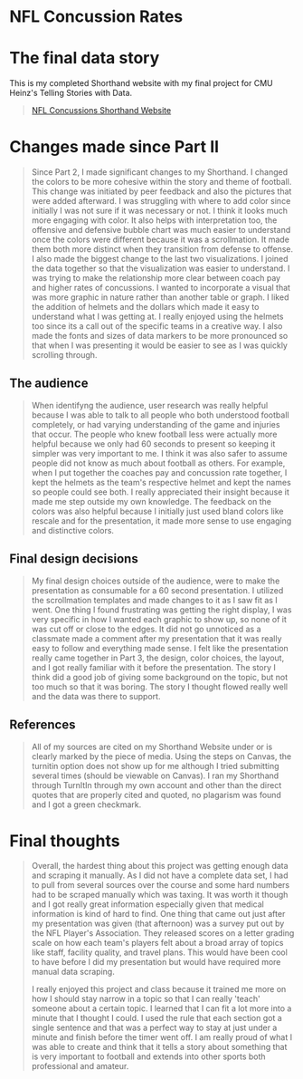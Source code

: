 # NFL Concussion Rates
# The final data story

This is my completed Shorthand website with my final project for CMU Heinz's Telling Stories with Data.

> [NFL Concussions Shorthand Website](https://carnegiemellon.shorthandstories.com/nfl-concussion-rates/index.html)

# Changes made since Part II
> Since Part 2, I made significant changes to my Shorthand. I changed the colors to be more cohesive within the story and theme of football. This change was initiated by peer feedback and also the pictures that were added afterward. I was struggling with where to add color since initially I was not sure if it was necessary or not. I think it looks much more engaging with color. It also helps with interpretation too, the offensive and defensive bubble chart was much easier to understand once the colors were different because it was a scrollmation. It made them both more distinct when they transition from defense to offense. I also made the biggest change to the last two visualizations. I joined the data together so that the visualization was easier to understand. I was trying to make the relationship more clear between coach pay and higher rates of concussions. I wanted to incorporate a visual that was more graphic in nature rather than another table or graph. I liked the addition of helmets and the dollars which made it easy to understand what I was getting at. I really enjoyed using the helmets too since its a call out of the specific teams in a creative way. I also made the fonts and sizes of data markers to be more pronounced so that when I was presenting it would be easier to see as I was quickly scrolling through.

## The audience
> When identifyng the audience, user research was really helpful because I was able to talk to all people who both understood football completely, or had varying understanding of the game and injuries that occur. The people who knew football less were actually more helpful because we only had 60 seconds to present so keeping it simpler was very important to me. I think it was also safer to assume people did not know as much about football as others. For example, when I put together the coaches pay and concussion rate together, I kept the helmets as the team's respective helmet and kept the names so people could see both. I really appreciated their insight because it made me step outside my own knowledge. The feedback on the colors was also helpful because I initially just used bland colors like rescale and for the presentation, it made more sense to use engaging and distinctive colors.


## Final design decisions
> My final design choices outside of the audience, were to make the presentation as consumable for a 60 second presentation. I  utilized the scrollmation templates and made changes to it as I saw fit as I went. One thing I found frustrating was getting the right display, I was very specific in how I wanted each graphic to show up, so none of it was cut off or close to the edges. It did not go unnoticed as a classmate made a comment after my presentation that it was really easy to follow and everything made sense. I felt like the presentation really came together in Part 3, the design, color choices, the layout, and I got really familiar with it before the presentation. The story I think did a good job of giving some background on the topic, but not too much so that it was boring. The story I thought flowed really well and the data was there to support. 

## References
> All of my sources are cited on my Shorthand Website under or is clearly marked by the piece of media. Using the steps on Canvas, the turnitin option does not show up for me although I tried submitting several times (should be viewable on Canvas). I ran my Shorthand through TurnItIn through my own account and other than the direct quotes that are properly cited and quoted, no plagarism was found and I got a green checkmark.

# Final thoughts
>  Overall, the hardest thing about this project was getting enough data and scraping it manually. As I did not have a complete data set, I had to pull from several sources over the course and some hard numbers had to be scraped manually which was taxing. It was worth it though and I got really great information especially given that medical information is kind of hard to find. One thing that came out just after my presentation was given (that afternoon) was a survey put out by the NFL Player's Association. They released scores on a letter grading scale on how each team's players felt about a broad array of topics like staff, facility quality, and travel plans. This would have been cool to have before I did my presentation but would have required more manual data scraping. 
>  
>  I really enjoyed this project and class because it trained me more on how I should stay narrow in a topic so that I can really 'teach' someone about a certain topic. I learned that I can fit a lot more into a minute that I thought I could. I used the rule that each section got a single sentence and that was a perfect way to stay at just under a minute and finish before the timer went off. I am really proud of what I was able to create and think that it tells a story about something that is very important to football and extends into other sports both professional and amateur. 
